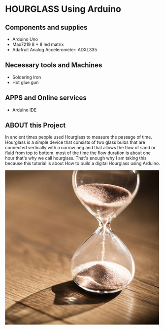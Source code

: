 # HOURGLASS Using Arduino

## Components and supplies

 - Arduino Uno
 - Max7219 8 * 8 led matrix
 - Adafruit Analog Accelerometer: ADXL335

## Necessary tools and Machines

 - Soldering Iron
 - Hot glue gun

## APPS and Online services

 - Arduino IDE

## ABOUT this Project

In ancient times people used Hourglass to measure the passage of time. Hourglass is a simple device that consists of two glass bulbs that are connected vertically with a narrow neg and that allows the flow of sand or fluid from top to bottom. most of the time the flow duration is about one hour that's why we call hourglass. That's enough why I am taking this because this tutorial is about How to build a digital Hourglass using Arduino.

<img align="Center" alt="Display and cooling" width="500px" src="https://github.com/H3c7o4/Microships-projects/blob/master/ARDUINO/HourGlass/Images/sablier.jpg" />
